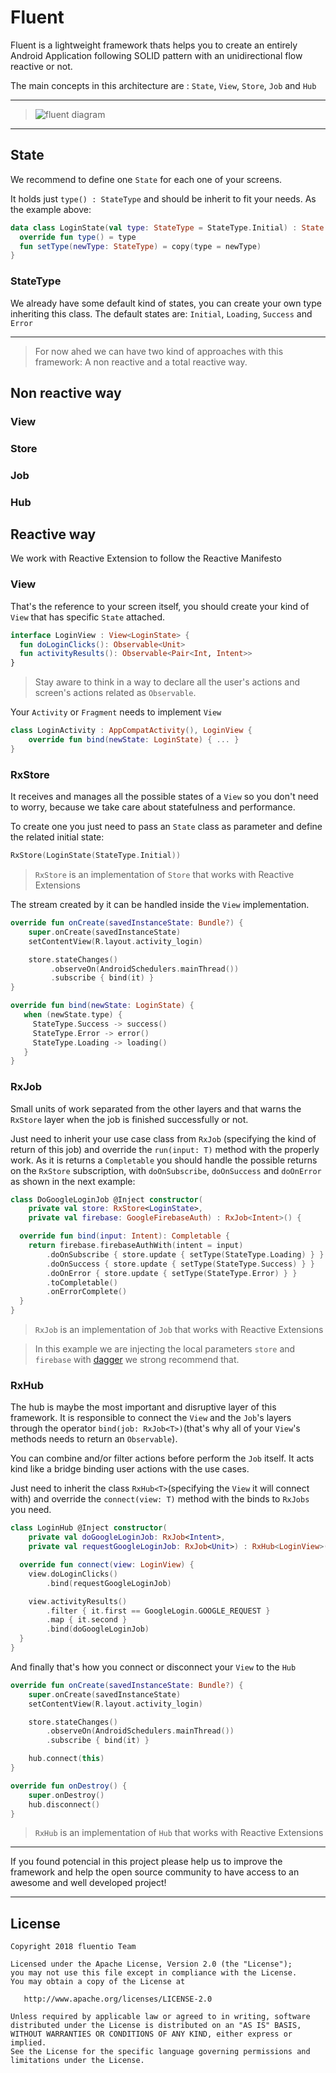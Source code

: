 
# Fluent 

Fluent is a lightweight framework thats helps you to create an entirely Android Application following SOLID pattern with an unidirectional flow reactive or not.

The main concepts in this architecture are : `State`, `View`, `Store`, `Job` and `Hub` 

---
>![fluent diagram](https://image.ibb.co/cAXPhH/Screen_Shot_2018_04_11_at_12_09_41.png)
---

## State

We recommend to define one `State` for each one of your screens.

It holds just `type() : StateType` and should be inherit to fit your needs. As the example above:

```kotlin
data class LoginState(val type: StateType = StateType.Initial) : State {
  override fun type() = type
  fun setType(newType: StateType) = copy(type = newType)
}
```

### StateType

We already have some default kind of states, you can create your own type inheriting this class.
The default states are: `Initial`, `Loading`, `Success` and `Error`

---

>For now ahed we can have two kind of approaches with this framework: A non reactive and a total reactive way.

## Non reactive way

### View

### Store

### Job

### Hub


## Reactive way

We work with Reactive Extension to follow the Reactive Manifesto

### View

That's the reference to your screen itself, you should create your kind of `View` that has specific `State` attached. 

```kotlin
interface LoginView : View<LoginState> {
  fun doLoginClicks(): Observable<Unit>
  fun activityResults(): Observable<Pair<Int, Intent>>
}
```

> Stay aware to think in a way to declare all the user's actions and screen's actions related as `Observable`.

Your `Activity` or `Fragment` needs to implement `View`

```kotlin
class LoginActivity : AppCompatActivity(), LoginView {
    override fun bind(newState: LoginState) { ... }
}
```

### RxStore

It receives and manages all the possible states of a `View` so you don't need to worry, because we take care about statefulness and performance.

To create one you just need to pass an `State` class as parameter and define the related initial state:

```kotlin
RxStore(LoginState(StateType.Initial))
```

> `RxStore` is an implementation of `Store` that works with Reactive Extensions

The stream created by it can be handled inside the `View` implementation.

```kotlin
override fun onCreate(savedInstanceState: Bundle?) {
    super.onCreate(savedInstanceState)
    setContentView(R.layout.activity_login)

    store.stateChanges()
         .observeOn(AndroidSchedulers.mainThread())
         .subscribe { bind(it) }
}

override fun bind(newState: LoginState) {
   when (newState.type) {
     StateType.Success -> success()
     StateType.Error -> error()
     StateType.Loading -> loading()
   }
}
```


### RxJob

Small units of work separated from the other layers and that warns the `RxStore` layer when the job is finished successfully or not.

Just need to inherit your use case class from `RxJob` (specifying the kind of return of this job) and override the `run(input: T)` method with the properly work.  As it is returns a `Completable` you should handle the possible returns on the `RxStore` subscription, with `doOnSubscribe`, `doOnSuccess` and `doOnError` as shown in the next example:

```kotlin
class DoGoogleLoginJob @Inject constructor(
    private val store: RxStore<LoginState>,
    private val firebase: GoogleFirebaseAuth) : RxJob<Intent>() {

  override fun bind(input: Intent): Completable {
    return firebase.firebaseAuthWith(intent = input)
        .doOnSubscribe { store.update { setType(StateType.Loading) } }
        .doOnSuccess { store.update { setType(StateType.Success) } }
        .doOnError { store.update { setType(StateType.Error) } }
        .toCompletable()
        .onErrorComplete()
  }
}
```

> `RxJob` is an implementation of `Job` that works with Reactive Extensions

> In this example we are injecting the local parameters `store` and `firebase` with [dagger](https://github.com/google/dagger) we strong recommend that.

### RxHub

The hub is maybe the most important and disruptive layer of this framework. It is responsible to connect the `View` and the `Job`'s layers through the operator `bind(job: RxJob<T>)`(that's why all of your `View`'s methods needs to return an `Observable`).

You can combine and/or filter actions before perform the `Job` itself. It acts kind like a bridge binding user actions with the use cases. 

Just need to inherit the class `RxHub<T>`(specifying the `View` it will connect with) and override the `connect(view: T)` method with the binds to `RxJobs` you need.

```kotlin
class LoginHub @Inject constructor(
    private val doGoogleLoginJob: RxJob<Intent>,
    private val requestGoogleLoginJob: RxJob<Unit>) : RxHub<LoginView>() {

  override fun connect(view: LoginView) {
    view.doLoginClicks()
        .bind(requestGoogleLoginJob)

    view.activityResults()
        .filter { it.first == GoogleLogin.GOOGLE_REQUEST }
        .map { it.second }
        .bind(doGoogleLoginJob)
  }
}
```

And finally that's how you connect or disconnect your `View` to the `Hub`

```kotlin
override fun onCreate(savedInstanceState: Bundle?) {
    super.onCreate(savedInstanceState)
    setContentView(R.layout.activity_login)

    store.stateChanges()
        .observeOn(AndroidSchedulers.mainThread())
        .subscribe { bind(it) }

    hub.connect(this)
}

override fun onDestroy() {
    super.onDestroy()
    hub.disconnect()
}
```

> `RxHub` is an implementation of `Hub` that works with Reactive Extensions

---

If you found potencial in this project please help us to improve the framework and help the open source community to have access to an awesome and well developed project!

---

## License

```
Copyright 2018 fluentio Team

Licensed under the Apache License, Version 2.0 (the "License");
you may not use this file except in compliance with the License.
You may obtain a copy of the License at

   http://www.apache.org/licenses/LICENSE-2.0

Unless required by applicable law or agreed to in writing, software
distributed under the License is distributed on an "AS IS" BASIS,
WITHOUT WARRANTIES OR CONDITIONS OF ANY KIND, either express or implied.
See the License for the specific language governing permissions and
limitations under the License.
```
